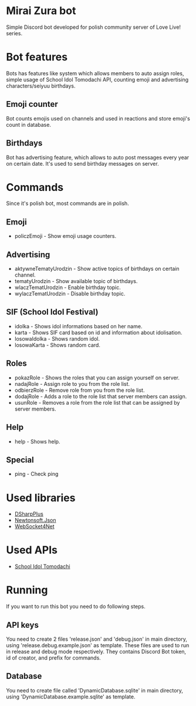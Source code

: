 # Mirai Zura bot
Simple Discord bot developed for polish community server of Love Live! series.

# Bot features
Bots has features like system which allows members to auto assign roles, simple usage of School Idol Tomodachi API, counting emoji and advertising characters/seiyuu birthdays.

## Emoji counter
Bot counts emojis used on channels and used in reactions and store emoji's count in database.

## Birthdays
Bot has advertising feature, which allows to auto post messages every year on certain date. It's used to send birthday messages on server.

# Commands
Since it's polish bot, most commands are in polish.
## Emoji
  * policzEmoji - Show emoji usage counters.
## Advertising
  * aktywneTematyUrodzin - Show active topics of birthdays on certain channel.
  * tematyUrodzin - Show available topic of birthdays.
  * wlaczTematUrodzin - Enable birthday topic.
  * wylaczTematUrodzin - Disable birthday topic.
## SIF (School Idol Festival)
  * idolka - Shows idol informations based on her name.
  * karta - Shows SIF card based on id and information about idolisation.
  * losowaIdolka - Shows random idol.
  * losowaKarta - Shows random card.
## Roles
  * pokazRole - Shows the roles that you can assign yourself on server.
  * nadajRole - Assign role to you from the role list.
  * odbierzRole - Remove role from you from the role list.
  * dodajRole - Adds a role to the role list that server members can assign.
  * usunRole - Removes a role from the role list that can be assigned by server members.
## Help
  * help - Shows help.
## Special
  * ping - Check ping
 
# Used libraries
  * [DSharpPlus](https://github.com/DSharpPlus/DSharpPlus)
  * [Newtonsoft.Json](https://github.com/JamesNK/Newtonsoft.Json)
  * [WebSocket4Net](https://github.com/kerryjiang/WebSocket4Net)

# Used APIs
  * [School Idol Tomodachi](https://github.com/MagiCircles/SchoolIdolAPI/wiki/LoveLive!-School-Idol-API)


# Running
If you want to run this bot you need to do following steps.
## API keys
You need to create 2 files 'release.json' and 'debug.json' in main directory, using 'release.debug.example.json' as template. These files are used to run in release and debug mode respectively. They contains Discord Bot token, id of creator, and prefix for commands.
## Database
You need to create file called 'DynamicDatabase.sqlite' in main directory, using 'DynamicDatabase.example.sqlite' as template.